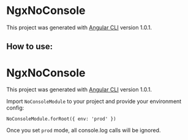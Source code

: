 # NgxNoConsole

This project was generated with [Angular CLI](https://github.com/angular/angular-cli) version 1.0.1.

## How to use:

# NgxNoConsole

This project was generated with [Angular CLI](https://github.com/angular/angular-cli) version 1.0.1.


Import `NoConsoleModule` to your project and provide your environment config:

`NoConsoleModule.forRoot({ env: 'prod' })`

Once you set `prod` mode, all console.log calls will be ignored. 


